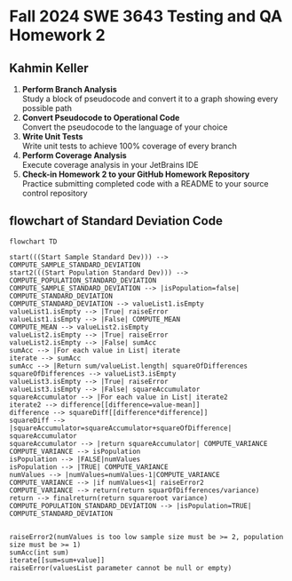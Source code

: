 # Fall 2024 SWE 3643 Testing and QA Homework 2
## Kahmin Keller

1. **Perform Branch Analysis**<br/>
   Study a block of pseudocode and convert it to a graph showing every possible path
2. **Convert Pseudocode to Operational Code**<br/>
   Convert the pseudocode to the language of your choice
3. **Write Unit Tests**<br/>
   Write unit tests to achieve 100% coverage of every branch
4. **Perform Coverage Analysis**<br/>
   Execute coverage analysis in your JetBrains IDE
5. **Check-in Homework 2 to your GitHub Homework Repository**<br/>
   Practice submitting completed code with a README to your source control repository


## flowchart of Standard Deviation Code

```mermaid
flowchart TD

start(((Start Sample Standard Dev))) --> COMPUTE_SAMPLE_STANDARD_DEVIATION
start2(((Start Population Standard Dev))) --> COMPUTE_POPULATION_STANDARD_DEVIATION
COMPUTE_SAMPLE_STANDARD_DEVIATION --> |isPopulation=false| COMPUTE_STANDARD_DEVIATION
COMPUTE_STANDARD_DEVIATION --> valueList1.isEmpty
valueList1.isEmpty --> |True| raiseError
valueList1.isEmpty --> |False| COMPUTE_MEAN
COMPUTE_MEAN --> valueList2.isEmpty
valueList2.isEmpty --> |True| raiseError
valueList2.isEmpty --> |False| sumAcc
sumAcc --> |For each value in List| iterate
iterate --> sumAcc
sumAcc --> |Return sum/valueList.length| squareOfDifferences
squareOfDifferences --> valueList3.isEmpty
valueList3.isEmpty --> |True| raiseError
valueList3.isEmpty --> |False| squareAccumulator
squareAccumulator --> |For each value in List| iterate2
iterate2 --> difference[[difference=value-mean]]
difference --> squareDiff[[difference*difference]]
squareDiff --> |squareAccumulator=squareAccumulator+squareOfDifference| squareAccumulator
squareAccumulator --> |return squareAccumulator| COMPUTE_VARIANCE
COMPUTE_VARIANCE --> isPopulation
isPopulation --> |FALSE|numValues
isPopulation --> |TRUE| COMPUTE_VARIANCE
numValues --> |numValues=numValues-1|COMPUTE_VARIANCE
COMPUTE_VARIANCE --> |if numValues<1| raiseError2
COMPUTE_VARIANCE --> return(return squarOfDifferences/variance)
return --> finalreturn(return squareroot variance)
COMPUTE_POPULATION_STANDARD_DEVIATION --> |isPopulation=TRUE| COMPUTE_STANDARD_DEVIATION


raiseError2(numValues is too low sample size must be >= 2, population size must be >= 1)
sumAcc(int sum)
iterate[[sum=sum+value]]
raiseError(valuesList parameter cannot be null or empty)